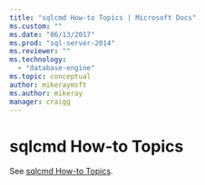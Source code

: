 ```yaml
---
title: "sqlcmd How-to Topics | Microsoft Docs"
ms.custom: ""
ms.date: "06/13/2017"
ms.prod: "sql-server-2014"
ms.reviewer: ""
ms.technology: 
  - "database-engine"
ms.topic: conceptual
author: mikeraymsft
ms.author: mikeray
manager: craigg
---
```

# sqlcmd How-to Topics

See [sqlcmd How-to Topics](../../database-engine/sqlcmd-how-to-topics.md).
